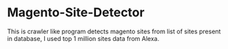 Magento-Site-Detector
=====================

This is crawler like program detects magento sites from list of sites present in database, I used top 1 million sites data from Alexa.

